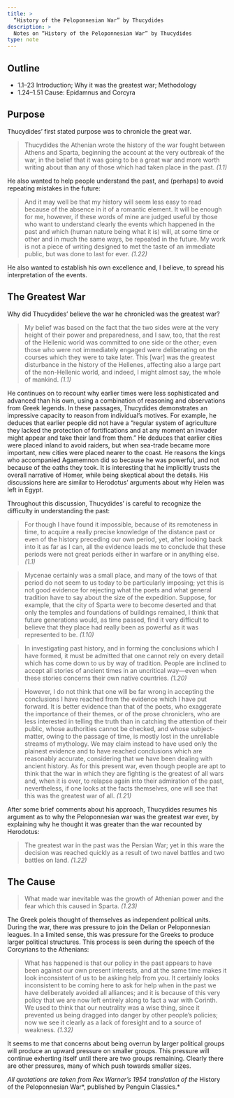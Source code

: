```yaml
---
title: >
  “History of the Peloponnesian War” by Thucydides
description: >
  Notes on “History of the Peloponnesian War” by Thucydides
type: note
---
```


## Outline

- 1.1–23 Introduction; Why it was the greatest war; Methodology
- 1.24–1.51 Cause: Epidamnus and Corcyra

## Purpose

Thucydides’ first stated purpose was to chronicle the great war.

<blockquote class="prose">
<p>Thucydides the Athenian wrote the history of the war fought between Athens and Sparta, beginning the account at the very outbreak of the war, in the belief that it was going to be a great war and more worth writing about than any of those which had taken place in the past. <cite>(1.1)</cite></p>
</blockquote>

He also wanted to help people understand the past, and (perhaps) to avoid repeating mistakes in the future:

<blockquote class="prose">
<p>And it may well be that my history will seem less easy to read because of the absence in it of a romantic element.  It will be enough for me, however, if these words of mine are judged useful by those who want to understand clearly the events which happened in the past and which (human nature being what it is) will, at some time or other and in much the same ways, be repeated in the future.  My work is not a piece of writing designed to met the taste of an immediate public, but was done to last for ever. <cite>(1.22)</cite></p>
</blockquote>

He also wanted to establish his own excellence and, I believe, to spread his interpretation of the events.

## The Greatest War

Why did Thucydides’ believe the war he chronicled was the greatest war?

<blockquote class="prose">
<p>My belief was based on the fact that the two sides were at the very height of their power and preparedness, and I saw, too, that the rest of the Hellenic world was committed to one side or the other; even those who were not immediately engaged were deliberating on the courses which they were to take later. This [war] was the greatest disturbance in the history of the Hellenes, affecting also a large part of the non-Hellenic world, and indeed, I might almost say, the whole of mankind. <cite>(1.1)</cite></p>
</blockquote>

He continues on to recount why earlier times were less sophisticated and advanced than his own, using a combination of reasoning and observations from Greek legends.  In these passages, Thucydides demonstrates an impressive capacity to reason from individual’s motives.  For example, he deduces that earlier people did not have a “regular system of agriculture they lacked the protection of fortifications and at any moment an invader might appear and take their land from them.”  He deduces that earlier cities were placed inland to avoid raiders, but when sea-trade became more important, new cities were placed nearer to the coast.  He reasons the kings who accompanied Agamemnon did so because he was powerful, and not because of the oaths they took.  It is interesting that he implicitly trusts the overall narrative of Homer, while being skeptical about the details.  His discussions here are similar to Herodotus’ arguments about why Helen was left in Egypt.

Throughout this discussion, Thucydides’ is careful to recognize the difficulty in understanding the past:

<blockquote class="prose">
<p>For though I have found it impossible, because of its remoteness in time, to acquire a really precise knowledge of the distance past or even of the history preceding our own period, yet, after looking back into it as far as I can, all the evidence leads me to conclude that these periods were not great periods either in warfare or in anything else. <cite>(1.1)</cite></p>
</blockquote>

<blockquote class="prose">
<p>Mycenae certainly was a small place, and many of the tows of that period do not seem to us today to be particularly imposing; yet this is not good evidence for rejecting what the poets and what general tradition have to say about the size of the expedition.  Suppose, for example, that the city of Sparta were to become deserted and that only the temples and foundations of buildings remained, I think that future generations would, as time passed, find it very difficult to believe that they place had really been as powerful as it was represented to be. <cite>(1.10)</cite></p>
</blockquote>

<blockquote class="prose">
<p>In investigating past history, and in forming the conclusions which I have formed, it must be admitted that one cannot rely on every detail which has come down to us by way of tradition.  People are inclined to accept all stories of ancient times in an uncritical way—even when these stories concerns their own native countries. <cite>(1.20)</cite></p>
</blockquote>

<blockquote class="prose">
<p>However, I do not think that one will be far wrong in accepting the conclusions I have reached from the evidence which I have put forward.  It is better evidence than that of the poets, who exaggerate the importance of their themes, or of the prose chroniclers, who are less interested in telling the truth than in catching the attention of their public, whose authorities cannot be checked, and whose subject-matter, owing to the passage of time, is mostly lost in the unreliable streams of mythology.  We may claim instead to have used only the plainest evidence and to have reached conclusions which are reasonably accurate, considering that we have been dealing with ancient history.  As for this present war, even though people are apt to think that the war in which they are fighting is the greatest of all wars and, when it is over, to relapse again into their admiration of the past, nevertheless, if one looks at the facts themselves, one will see that this was the greatest war of all. <cite>(1.21)</cite></p>
</blockquote>

After some brief comments about his approach, Thucydides resumes his argument as to why the Peloponnesian war was the greatest war ever, by explaining why he thought it was greater than the war recounted by Herodotus:

<blockquote class="prose">
<p>The greatest war in the past was the Persian War; yet in this ware the decision was reached quickly as a result of two navel battles and two battles on land. <cite>(1.22)</cite></p>
</blockquote>

## The Cause

<blockquote class="prose">
<p>What made war inevitable was the growth of Athenian power and the fear which this caused in Sparta. <cite>(1.23)</cite></p>
</blockquote>

The Greek poleis thought of themselves as independent political units.  During the war, there was pressure to join the Delian or Peloponnesian leagues.  In a limited sense, this was pressure for the Greeks to produce larger political structures.  This process is seen during the speech of the Corcyrians to the Athenians:

<blockquote class="prose">
<p>What has happened is that our policy in the past appears to have been against our own present interests, and at the same time makes it look inconsistent of us to be asking help from you.  It certainly looks inconsistent to be coming here to ask for help when in the past we have deliberately avoided all alliances; and it is because of this very policy that we are now left entirely along to fact a war with Corinth.  We used to think that our neutrality was a wise thing, since it prevented us being dragged into danger by other people’s policies; now we see it clearly as a lack of foresight and to a source of weakness. <cite>(1.32)</cite></p>
</blockquote>

It seems to me that concerns about being overrun by larger political groups will produce an upward pressure on smaller groups.  This pressure will continue exherting itself until there are two groups remaining.  Clearly there are other pressures, many of which push towards smaller sizes.

*All quotations are taken from Rex Warner’s 1954 translation of the* History of the Peloponnesian War*, published by Penguin Classics.*
